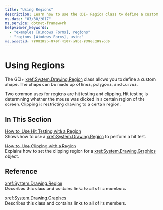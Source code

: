```yaml
---
title: "Using Regions"
description: Learn how to use the GDI+ Region class to define a custom shape for Windows Forms using a selection of topics and tutorials.
ms.date: "03/30/2017"
ms.service: dotnet-framework
helpviewer_keywords: 
  - "examples [Windows Forms], regions"
  - "regions [Windows Forms], using"
ms.assetid: 7809295b-870f-4107-a8b5-8386c298acd5
---
```

# Using Regions

The GDI+ <xref:System.Drawing.Region> class allows you to define a custom shape. The shape can be made up of lines, polygons, and curves.  
  
Two common uses for regions are hit testing and clipping. Hit testing is determining whether the mouse was clicked in a certain region of the screen. Clipping is restricting drawing to a certain region.  
  
## In This Section  

[How to: Use Hit Testing with a Region](how-to-use-hit-testing-with-a-region.md)\
Shows how to use a <xref:System.Drawing.Region> to perform a hit test.  
  
[How to: Use Clipping with a Region](how-to-use-clipping-with-a-region.md)\
Explains how to set the clipping region for a <xref:System.Drawing.Graphics> object.  
  
## Reference  

<xref:System.Drawing.Region>  
Describes this class and contains links to all of its members.  
  
<xref:System.Drawing.Graphics>  
Describes this class and contains links to all of its members.
